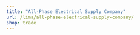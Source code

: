 ```yaml
---
title: "All-Phase Electrical Supply Company"
url: /lima/all-phase-electrical-supply-company/
shop: trade
---
```

